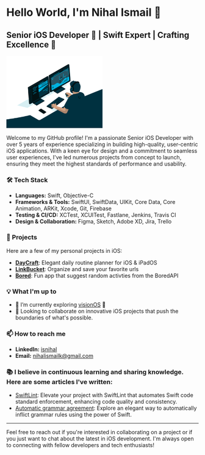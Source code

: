# Hello World, I'm Nihal Ismail  👋

## Senior iOS Developer  | Swift Expert | Crafting Excellence 🚀
<img src="/media/code.gif" style="width: 50%;">

Welcome to my GitHub profile! I'm a passionate Senior iOS Developer with over 5 years of experience specializing in building high-quality, user-centric iOS applications. With a keen eye for design and a commitment to seamless user experiences, I've led numerous projects from concept to launch, ensuring they meet the highest standards of performance and usability.

### 🛠 Tech Stack

- **Languages:** Swift, Objective-C
- **Frameworks & Tools:** SwiftUI, SwiftData, UIKit, Core Data, Core Animation, ARKit, Xcode, Git, Firebase
- **Testing & CI/CD:** XCTest, XCUITest, Fastlane, Jenkins, Travis CI
- **Design & Collaboration:** Figma, Sketch, Adobe XD, Jira, Trello

### 🚀 Projects
Here are a few of my personal projects in iOS:

- [**DayCraft**](https://github.com/isnihal/DayCraft): Elegant daily routine planner for iOS & iPadOS
- [**LinkBucket**](https://github.com/isnihal/LinkBucket-iOS): Organize and save your favorite urls
- [**Bored**](https://github.com/isnihal/Bored): Fun app that suggest random activties from the BoredAPI

### 💡 What I'm up to
<!--TODO: Add What I'm upto currently-->
<!--- Currently working on [Project Name/Type of Work], focusing on [specific goals or technologies].-->
- 🌱 I’m currently exploring [visionOS](https://developer.apple.com/visionos/) 
- 👯 Looking to collaborate on innovative iOS projects that push the boundaries of what's possible.

### 📫 How to reach me

- **LinkedIn:** [isnihal](https://www.linkedin.com/in/isnihal/)
- **Email:** nihalismailk@gmail.com

### 📚 I believe in continuous learning and sharing knowledge. Here are some articles I've written:

- [SwiftLint](https://medium.com/@isnihal/simple-guide-to-adding-swiftlint-to-your-xcode-project-11d2ed20da26): Elevate your project with SwiftLint that automates Swift code standard enforcement, enhancing code quality and consistency.
- [Automatic grammar agreement](https://medium.com/@isnihal/simple-guide-to-automatic-grammar-agreement-in-swift-19f4f1122e1a): Explore an elegant way to automatically inflict grammar rules using the power of Swift.

---

Feel free to reach out if you're interested in collaborating on a project or if you just want to chat about the latest in iOS development. I'm always open to connecting with fellow developers and tech enthusiasts!

<!--START_SECTION:waka-->
<!--END_SECTION:waka-->

<!--
**isnihal/isnihal** is a ✨ _special_ ✨ repository because its `README.md` (this file) appears on your GitHub profile.

Here are some ideas to get you started:

- 🔭 I’m currently working on ...
- 🌱 I’m currently learning ...
- 👯 I’m looking to collaborate on ...
- 🤔 I’m looking for help with ...
- 💬 Ask me about ...
- 📫 How to reach me: ...
- 😄 Pronouns: ...
- ⚡ Fun fact: ...
-->
